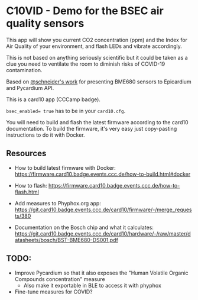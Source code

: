 # C10VID - Demo for the BSEC air quality sensors

This app will show you current CO2 concentration (ppm) and the Index for Air Quality of your environment, and flash LEDs and vibrate accordingly.

This is not based on anything seriously scientific but it could be taken as a clue you need to ventilate the room to diminish risks of COVID-19 contamination.


Based on [@schneider's work](https://git.card10.badge.events.ccc.de/card10/firmware/-/merge_requests/380) for presenting BME680 sensors to Epicardium and Pycardium API.

This is a card10 app (CCCamp badge).

`bsec_enabled= true` has to be in your `card10.cfg`.

You will need to build and flash the latest firmware according to the card10 documentation.
To build the firmware, it's very easy just copy-pasting instructions to do it with Docker.

## Resources
- How to build latest firmware with Docker: https://firmware.card10.badge.events.ccc.de/how-to-build.html#docker
- How to flash: https://firmware.card10.badge.events.ccc.de/how-to-flash.html

- Add measures to Phyphox.org app: https://git.card10.badge.events.ccc.de/card10/firmware/-/merge_requests/380
- Documentation on the Bosch chip and what it calculates: https://git.card10.badge.events.ccc.de/card10/hardware/-/raw/master/datasheets/bosch/BST-BME680-DS001.pdf

## TODO:
- Improve Pycardium so that it also exposes the "Human Volatile Organic Compounds concentration" measure
  - Also make it exportable in BLE to access it with phyphox
- Fine-tune measures for COVID? 